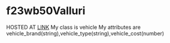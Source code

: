 # f23wb50Valluri
HOSTED AT [LINK](https://f23wb50valluri.onrender.com)
My class is vehicle 
My attributes are vehicle_brand(string),vehicle_type(string),vehicle_cost(number)